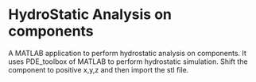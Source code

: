 # HydroStatic Analysis on components
A MATLAB application to perform hydrostatic analysis on components. It uses PDE_toolbox of MATLAB to perform hydrostatic simulation.
Shift the component to positive x,y,z and then import the stl file.
